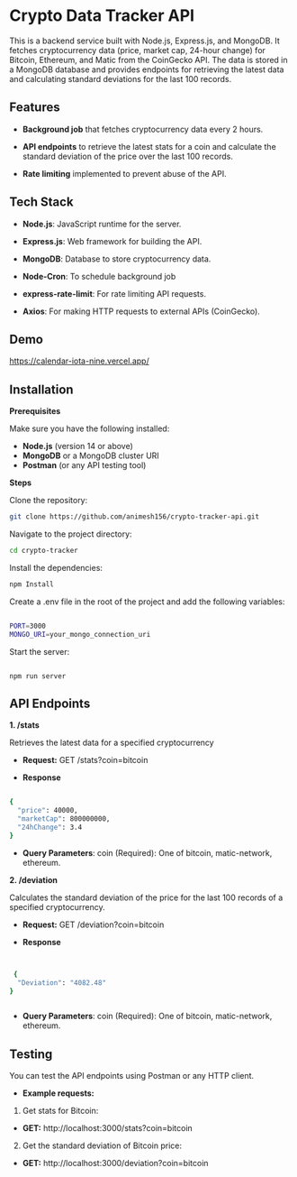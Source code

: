 
# Crypto Data Tracker API

This is a backend service built with Node.js, Express.js, and MongoDB. It fetches cryptocurrency data (price, market cap, 24-hour change) for Bitcoin, Ethereum, and Matic from the CoinGecko API. The data is stored in a MongoDB database and provides endpoints for retrieving the latest data and calculating standard deviations for the last 100 records.

## Features

- **Background job** that fetches cryptocurrency data every 2 hours.

- **API endpoints** to retrieve the latest stats for a coin and calculate the standard deviation of the price over the last 100 records.


- **Rate limiting** implemented to prevent abuse of the API.




                                                  
## Tech Stack


- **Node.js**: JavaScript runtime for the server.

- **Express.js**: Web framework for building the API.

- **MongoDB**: Database to store cryptocurrency data.

- **Node-Cron**: To schedule background job

- **express-rate-limit**: For rate limiting API requests.

- **Axios**: For making HTTP requests to external APIs (CoinGecko).









## Demo

https://calendar-iota-nine.vercel.app/


## Installation


**Prerequisites**

Make sure you have the following installed:

- **Node.js** (version 14 or above)
- **MongoDB** or a MongoDB cluster URI
- **Postman** (or any API testing tool)


**Steps**

Clone the repository:

```bash
git clone https://github.com/animesh156/crypto-tracker-api.git

```

Navigate to the project directory:

```bash
cd crypto-tracker

```

Install the dependencies:

```bash 
npm Install
```

Create a .env file in the root of the project and add the following variables:

```bash

PORT=3000
MONGO_URI=your_mongo_connection_uri


```

Start the server:

``` 

npm run server

```


    
## API Endpoints

  **1. /stats**

Retrieves the latest data for a specified cryptocurrency

- **Request:**
GET /stats?coin=bitcoin

- **Response**

```bash

{
  "price": 40000,
  "marketCap": 800000000,
  "24hChange": 3.4
}

```

- **Query Parameters**:
coin (Required): One of bitcoin, matic-network, ethereum.


 **2. /deviation**

Calculates the standard deviation of the price for the last 100 records of a specified cryptocurrency.

- **Request:**
GET /deviation?coin=bitcoin

- **Response**

```bash


 {
  "Deviation": "4082.48"
}



```

- **Query Parameters**:
coin (Required): One of bitcoin, matic-network, ethereum.
## Testing

You can test the API endpoints using Postman or any HTTP client.

- **Example requests:**

1. Get stats for Bitcoin:

- **GET:** http://localhost:3000/stats?coin=bitcoin

2. Get the standard deviation of Bitcoin price:

- **GET:** http://localhost:3000/deviation?coin=bitcoin